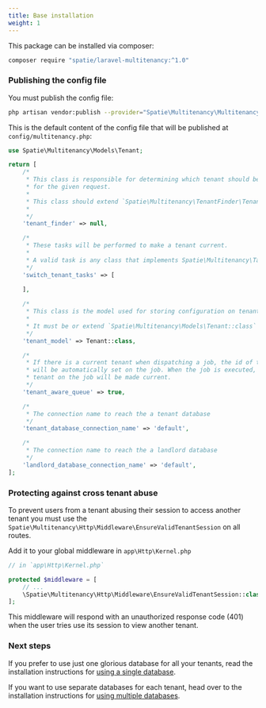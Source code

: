 ```yaml
---
title: Base installation
weight: 1
---
```


This package can be installed via composer:

```bash
composer require "spatie/laravel-multitenancy:^1.0"
```

### Publishing the config file

You must publish the config file:

```bash
php artisan vendor:publish --provider="Spatie\Multitenancy\MultitenancyServiceProvider" --tag="config"
```

This is the default content of the config file that will be published at `config/multitenancy.php`:

```php
use Spatie\Multitenancy\Models\Tenant;

return [
    /*
     * This class is responsible for determining which tenant should be current
     * for the given request.
     *
     * This class should extend `Spatie\Multitenancy\TenantFinder\TenantFinder`
     *
     */
    'tenant_finder' => null,

    /*
     * These tasks will be performed to make a tenant current.
     *
     * A valid task is any class that implements Spatie\Multitenancy\Tasks\SwitchTenantTask
     */
    'switch_tenant_tasks' => [

    ],
    
    /*
     * This class is the model used for storing configuration on tenants.
     *
     * It must be or extend `Spatie\Multitenancy\Models\Tenant::class`
     */
    'tenant_model' => Tenant::class,

    /*
     * If there is a current tenant when dispatching a job, the id of the current tenant
     * will be automatically set on the job. When the job is executed, the set
     * tenant on the job will be made current.
     */
    'tenant_aware_queue' => true,

    /*
     * The connection name to reach the a tenant database
     */
    'tenant_database_connection_name' => 'default',

    /*
     * The connection name to reach the a landlord database
     */
    'landlord_database_connection_name' => 'default',
];
```

### Protecting against cross tenant abuse

To prevent users from a tenant abusing their session to access another tenant you must use the `Spatie\Multitenancy\Http\Middleware\EnsureValidTenantSession` on all routes.

Add it to your global middleware in `app\Http\Kernel.php`

```php
// in `app\Http\Kernel.php`

protected $middleware = [
    // ...
    \Spatie\Multitenancy\Http\Middleware\EnsureValidTenantSession::class
];
```

This middleware will respond with an unauthorized response code (401) when the user tries use its session to view another tenant.

### Next steps

If you prefer to use just one glorious database for all your tenants, read the installation instructions for [using a single database](/laravel-multitenancy/v1/installation/using-a-single-database). 

If you want to use separate databases for each tenant, head over to the installation instructions for [using multiple databases](/laravel-multitenancy/v1/installation/using-multiple-databases). 


